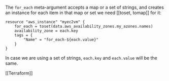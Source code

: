The `for_each` meta-argument accepts a map or a set of strings, and creates an instance for each item in that map or set we need [[toset, tomap]] for it:
```hcl
resource "aws_instance" "myec2vm" {
	for_each = toset(data.aws_availability_zones.my_azones.names)
	availability_zone = each.key
	tags = {
		"Name" = "for_each-${each.value}"
	}
}
```

In case we are using a set of strings, `each.key` and `each.value` will be the same.

[[Terraform]]